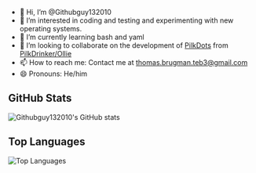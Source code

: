 - 👋 Hi, I’m @Githubguy132010
- 👀 I’m interested in coding and testing and experimenting with new operating systems.
- 🌱 I’m currently learning bash and yaml
- 💞️ I’m looking to collaborate on the development of [PilkDots](https://github.com/PilkDrinker/PilkDots) from [PilkDrinker/Ollie](https://github.com/PilkDrinker/)
- 📫 How to reach me: Contact me at thomas.brugman.teb3@gmail.com
- 😄 Pronouns: He/him

## GitHub Stats
![Githubguy132010's GitHub stats](https://github-readme-stats.vercel.app/api?username=Githubguy132010&show_icons=true&theme=radical)

## Top Languages
![Top Languages](https://github-readme-stats.vercel.app/api/top-langs/?username=Githubguy132010&layout=compact&theme=radical)
<!---
Githubguy132010/Githubguy132010 is a ✨ special ✨ repository because its `README.md` (this file) appears on your GitHub profile.
You can click the Preview link to take a look at your changes.
--->
